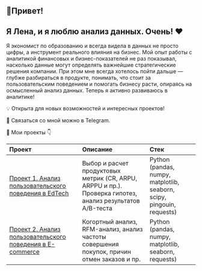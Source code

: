 ## 🤚Привет!   
## Я Лена, и я люблю анализ данных. Очень! ❤️

Я экономист по образованию и всегда видела в данных не просто цифры, а инструмент реального влияния на бизнес. Мой опыт работы с аналитикой финансовых и бизнес-показателей не раз показывал, насколько данные могут определять важнейшие стратегические решения компании. При этом мне всегда хотелось пойти дальше — глубже разбираться в продукте, понимать, что стоит за пользовательским поведением и помогать бизнесу расти, опираясь на осмысленный анализ данных. Теперь я активно развиваюсь в аналитике!  
  

💡 Открыта для новых возможностей и интересных проектов!     

📩 Связаться со мной можно в Telegram.

📂 Мои проекты 👇

|**Проект**|**Описание**|**Стек**|
|:-|:-|:-|
| [Проект 1. Анализ пользовательского поведения в EdTech](https://github.com/elenatrrr/edtech-project)|Выбор и расчет продуктовых метрик (CR,  ARPU, ARPPU и пр.). Проверка гипотез, анализ результатов А/B-теста| Python (pandas,  numpy,  matplotlib,  seaborn, scipy,  pingouin, requests)|
| [Проект 2. Анализ пользовательского поведения в E-commerce](https://github.com/elenatrrr/e-com-project)|Когортный анализ, RFM-анализ, анализ частоты совершения покупок, причин отмен заказов и пр.|Python (pandas,  numpy,  matplotlib,  seaborn, requests)|
